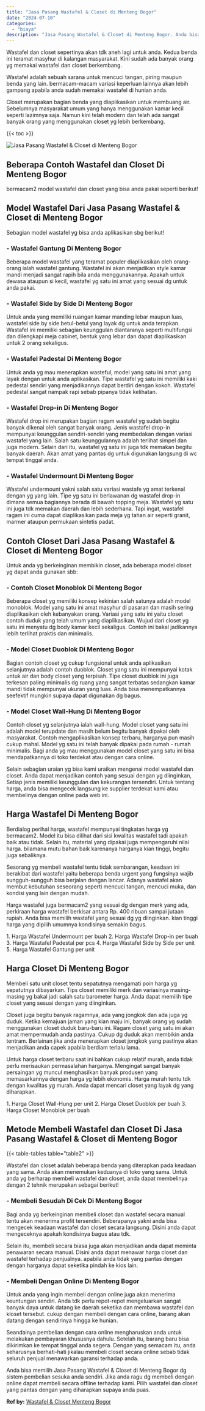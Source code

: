 ```yaml
---
title: "Jasa Pasang Wastafel & Closet di Menteng Bogor"
date: "2024-07-10"
categories: 
  - "biaya"
description: "Jasa Pasang Wastafel & Closet di Menteng Bogor. Anda bisa memilih Jasa Pasang Wastafel & Closet di Menteng Bogor dg sistem pembelian sesuka anda sendiri. Jik..."
---
```


Wastafel dan closet sepertinya akan tdk aneh lagi untuk anda. Kedua benda ini teramat masyhur di kalangan masyarakat. Kini sudah ada banyak orang yg memakai wastafel dan closet berkembang.

Wastafel adalah sebuah sarana untuk mencuci tangan, piring maupun benda yang lain. bermacam-macam variasi keperluan lainnya akan lebih gampang apabila anda sudah memakai wastafel di hunian anda.

Closet merupakan bagian benda yang diaplikasikan untuk membuang air. Sebelumnya masyarakat umum yang hanya menggunakan kamar kecil seperti lazimnya saja. Namun kini telah modern dan telah ada sangat banyak orang yang menggunakan closet yg lebih berkembang.

{{< toc >}}

![Jasa Pasang Wastafel & Closet di Menteng Bogor](/images/wastafel-closet-murah54.png)

## Beberapa Contoh Wastafel dan Closet Di Menteng Bogor

bermacam2 model wastafel dan closet yang bisa anda pakai seperti berikut!

## Model Wastafel Dari Jasa Pasang Wastafel & Closet di Menteng Bogor

Sebagian model wastafel yg bisa anda aplikasikan sbg berikut!

### \- Wastafel Gantung Di Menteng Bogor

Beberapa model wastafel yang teramat populer diaplikasikan oleh orang-orang ialah wastafel gantung. Wastafel ini akan menjadikan style kamar mandi menjadi sangat rapih bila anda menggunakannya. Apakah untuk dewasa ataupun si kecil, wastafel yg satu ini amat yang sesuai dg untuk anda pakai.

### \- Wastafel Side by Side Di Menteng Bogor

Untuk anda yang memiliki ruangan kamar manding lebar maupun luas, wastafel side by side betul-betul yang layak dg untuk anda terapkan. Wastafel ini memiliki sebagian keunggulan diantaranya seperti multifungsi dan dilengkapi meja cabinet, bentuk yang lebar dan dapat diaplikasikan untuk 2 orang sekaligus.

### \- Wastafel Padestal Di Menteng Bogor

Untuk anda yg mau menerapkan wasteful, model yang satu ini amat yang layak dengan untuk anda aplikasikan. Tipe wastafel yg satu ini memiliki kaki pedestal sendiri yang menjadikannya dapat berdiri dengan kokoh. Wastafel pedestal sangat nampak rapi sebab pipanya tidak kelihatan.

### \- Wastafel Drop-in Di Menteng Bogor

Wastafel drop ini merupakan bagian ragam wastafel yg sudah begitu banyak dikenal oleh sangat banyak orang. Jenis wastafel drop-in mempunyai keunggulan sendiri-sendiri yang membedakan dengan variasi wastafel yang lain. Salah satu keunggulannya adalah terlihat simpel dan juga modern. Selain dari itu, wastafel yg satu ini juga tdk memakan begitu banyak daerah. Akan amat yang pantas dg untuk digunakan langsung di wc tempat tinggal anda.

### \- Wastafel Undermount Di Menteng Bogor

Wastafel undermount yakni salah satu variasi wastafe yg amat terkenal dengan yg yang lain. Tipe yg satu ini berlawanan dg wastafel drop-in dimana semua bagiannya berada di bawah topping meja. Wastafel yg satu ini juga tdk memakan daerah dan lebih sederhana. Tapi ingat, wastafel ragam ini cuma dapat diaplikasikan pada meja yg tahan air seperti granit, marmer ataupun permukaan sintetis padat.

## Contoh Closet Dari Jasa Pasang Wastafel & Closet di Menteng Bogor

Untuk anda yg berkeinginan membikin closet, ada beberapa model closet yg dapat anda gunakan sbb:

### \- Contoh Closet Monoblok Di Menteng Bogor

Beberapa closet yg memiliki konsep kekinian salah satunya adalah model monoblok. Model yang satu ini amat masyhur di pasaran dan masih sering diaplikasikan oleh kebanyakan orang. Variasi yang satu ini yaitu closet contoh duduk yang telah umum yang diaplikasikan. Wujud dari closet yg satu ini menyatu dg body kamar kecil sekaligus. Contoh ini bakal jadikannya lebih terlihat praktis dan minimalis.

### \- Model Closet Duoblok Di Menteng Bogor

Bagian contoh closet yg cukup fungsional untuk anda aplikasikan selanjutnya adalah contoh duoblok. Closet yang satu ini mempunyai kotak untuk air dan body closet yang terpisah. Tipe closet duoblok ini juga terkesan paling minimalis dg ruang yang sangat terbatas sedangkan kamar mandi tidak mempunyai ukuran yang luas. Anda bisa menempatkannya seefektif mungkin supaya dapat digunakan dg bagus.

### \- Model Closet Wall-Hung Di Menteng Bogor

Contoh closet yg selanjutnya ialah wall-hung. Model closet yang satu ini adalah model terupdate dan masih belum begitu banyak dipakai oleh masyarakat. Contoh mengaplikasikan konsep terbaru, harganya pun masih cukup mahal. Model yg satu ini telah banyak dipakai pada rumah - rumah minimalis. Bagi anda yg mau menggunakan model closet yang satu ini bisa mendapatkannya di toko terdekat atau dengan cara online.

Selain sebagian uraian yg bisa kami uraikan mengenai model wastafel dan closet. Anda dapat menjadikan contoh yang sesuai dengan yg diinginkan, Setiap jenis memiliki keunggulan dan kekurangan tersendiri. Untuk tentang harga, anda bisa mengecek langsung ke supplier terdekat kami atau membelinya dengan online pada web ini.

## Harga Wastafel Di Menteng Bogor

Berdialog perihal harga, wastafel mempunyai tingkatan harga yg bermacam2. Model itu bisa dilihat dari sisi kwalitas wastafel tadi apakah baik atau tidak. Selain itu, material yang dipakai juga mempengaruhi nilai harga. bilamana mutu bahan baik karenanya harganya kian tinggi, begitu juga sebaliknya.

Sesorang yg membeli wastafel tentu tidak sembarangan, keadaan ini berakibat dari wastafel yaitu beberapa benda urgent yang fungsinya wajib sungguh-sungguh bisa berjalan dengan lancar. Adanya wastafel akan membut kebutuhan seseorang seperti mencuci tangan, mencuci muka, dan kondisi yang lain dengan mudah.

Harga wastafel juga bermacam2 yang sesuai dg dengan merk yang ada, perkiraan harga wastafel berkisar antara Rp. 400 ribuan sampai jutaan rupiah. Anda bisa memilih wastafel yang sesuai dg yg diinginkan. kian tinggi harga yang dipilih umumnya kondisinya semakin bagus.

1\. Harga Wastafel Undermount per buah 2. Harga Wastafel Drop-in per buah 3. Harga Wastafel Padestal per pcs 4. Harga Wastafel Side by Side per unit 5. Harga Wastafel Gantung per unit

## Harga Closet Di Menteng Bogor

Membeli satu unit closet tentu sepatutnya mengamati poin harga yg sepatutnya dibayarkan. Tips closet memiliki merk dan variasinya masing-masing yg bakal jadi salah satu barometer harga. Anda dapat memilih tipe closet yang sesuai dengan yang diinginkan.

Closet juga begitu banyak ragamnya, ada yang jongkok dan ada juga yg duduk. Ketika kemajuan jaman yang kian maju ini, banyak orang yg sudah menggunakan closet duduk baru-baru ini. Ragam closet yang satu ini akan amat mempermudah anda pastinya. Cukup dg duduk akan membikin anda tentram. Berlainan jika anda menerapkan closet jongkok yang pastinya akan menjadikan anda capek apabila berdiam terlalu lama.

Untuk harga closet terbaru saat ini bahkan cukup relatif murah, anda tidak perlu merisaukan permasalahan harganya. Mengingat sangat banyak persaingan yg muncul menghasilkan banyak produsen yang memasarkannya dengan harga yg lebih ekonomis. Harga murah tentu tdk dengan kwalitas yg murah. Anda dapat mencari closet yang layak dg yang diharapkan.

1\. Harga Closet Wall-Hung per unit 2. Harga Closet Duoblok per buah 3. Harga Closet Monoblok per buah

## Metode Membeli Wastafel dan Closet Di Jasa Pasang Wastafel & Closet di Menteng Bogor

{{< table-tables table="table2" >}}

Wastafel dan closet adalah beberapa benda yang diterapkan pada keadaan yang sama. Anda akan menemukan keduanya di toko yang sama. Untuk anda yg berharap membeli wastafel dan closet, anda dapat membelinya dengan 2 tehnik merupakan sebagai berikut!

### \- Membeli Sesudah Di Cek Di Menteng Bogor

Bagi anda yg berkeinginan membeli closet dan wastafel secara manual tentu akan menerima profit tersendiri. Beberapanya yakni anda bisa mengecek keadaan wastafel dan closet secara langsung. Disini anda dapat mengeceknya apakah kondisinya bagus atau tdk.

Selain itu, membeli secara biasa juga akan menjadikan anda dapat meminta penawaran secara manual. Disini anda dapat menawar harga closet dan wastafel terhadap penjualnya. apabila anda tidak yang pantas dengan dengan harganya dapat seketika pindah ke kios lain.

### \- Membeli Dengan Online Di Menteng Bogor

Untuk anda yang ingin membeli dengan online juga akan menerima keuntungan sendiri. Anda tdk perlu repot-repot mengeluarkan sangat banyak daya untuk datang ke daerah seketika dan membawa wastafel dan kloset tersebut. cukup dengan membeli dengan cara online, barang akan datang dengan sendirinya hingga ke hunian.

Seandainya pembelian dengan cara online mengharuskan anda untuk melakukan pembayaran khususnya dahulu. Setelah itu, barang baru bisa dikirimkan ke tempat tinggal anda segera. Dengan yang semacam itu, anda seharusnya berhati-hati jikalau membeli closet secara online sebab tidak seluruh penjual menawarkan garansi terhadap anda.

Anda bisa memilih Jasa Pasang Wastafel & Closet di Menteng Bogor dg sistem pembelian sesuka anda sendiri. Jika anda ragu dg membeli dengan online dapat membeli secara offline terhadap kami. Pilih wastafel dan closet yang pantas dengan yang diharapkan supaya anda puas.

**Ref by:** [Wastafel & Closet Menteng Bogor](https://id.wikipedia.org/wiki/Wastafel)
